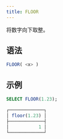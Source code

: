 ```yaml
---
title: FLOOR
---
```


将数字向下取整。

## 语法

```sql
FLOOR( <x> )
```

## 示例

```sql
SELECT FLOOR(1.23);

┌─────────────┐
│ floor(1.23) │
├─────────────┤
│           1 │
└─────────────┘
```